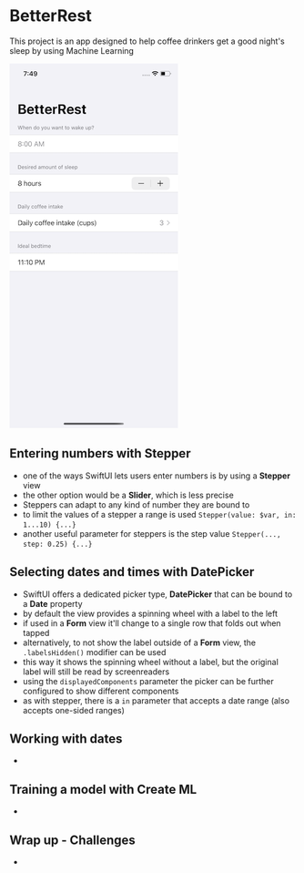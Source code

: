 # BetterRest
This project is an app designed to help coffee drinkers get a good night's sleep by using Machine Learning

![App screenshot](BetterRest.png)


## Entering numbers with Stepper
- one of the ways SwiftUI lets users enter numbers is by using a **Stepper** view
- the other option would be a __Slider__, which is less precise
- Steppers can adapt to any kind of number they are bound to
- to limit the values of a stepper a range is used `Stepper(value: $var, in: 1...10) {...}`
- another useful parameter for steppers is the step value `Stepper(..., step: 0.25) {...}`

## Selecting dates and times with DatePicker
- SwiftUI offers a dedicated picker type, **DatePicker** that can be bound to a **Date** property
- by default the view provides a spinning wheel with a label to the left
- if used in a __Form__ view it'll change to a single row that folds out when tapped
- alternatively, to not show the label outside of a __Form__ view, the `.labelsHidden()` modifier can be used
- this way it shows the spinning wheel without a label, but the original label will still be read by screenreaders
- using the `displayedComponents` parameter the picker can be further configured to show different components
- as with stepper, there is a `in` parameter that accepts a date range (also accepts one-sided ranges)

## Working with dates
- 

## Training a model with Create ML
- 

## Wrap up - Challenges
- 
